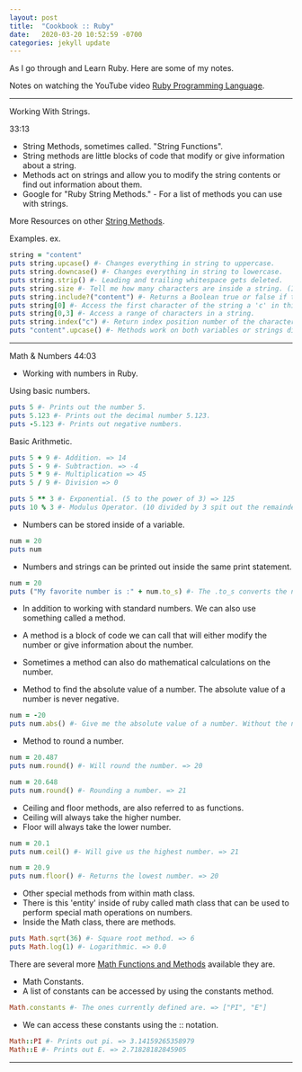 ```yaml
---
layout: post
title:  "Cookbook :: Ruby"
date:   2020-03-20 10:52:59 -0700
categories: jekyll update
---
```


As I go through and Learn Ruby. Here are some of my notes.


Notes on watching the YouTube video [Ruby Programming Language].

---
Working With Strings.

33:13


- String Methods, sometimes called. "String Functions".
- String methods are little blocks of code that modify or give information about a string.
- Methods act on strings and allow you to modify the string contents or find out information about them.
- Google for "Ruby String Methods." - For a list of methods you can use with strings.

More Resources on other [String Methods].

Examples. ex.

```ruby
string = "content"
puts string.upcase() #- Changes everything in string to uppercase.
puts string.downcase() #- Changes everything in string to lowercase.
puts string.strip() #- Leading and trailing whitespace gets deleted.
puts string.size #- Tell me how many characters are inside a string. (Including whitespace.)
puts string.include?("content") #- Returns a Boolean true or false if the string contains the word content.
puts string[0] #- Access the first character of the string a 'c' in this case.
puts string[0,3] #- Access a range of characters in a string.
puts string.index("c") #- Return index position number of the character 'c' in the string.
puts "content".upcase() #- Methods work on both variables or strings directly.
```
---
Math & Numbers
44:03

- Working with numbers in Ruby.

Using basic numbers.
```ruby
puts 5 #- Prints out the number 5.
puts 5.123 #- Prints out the decimal number 5.123.
puts -5.123 #- Prints out negative numbers.
```
Basic Arithmetic.
```ruby
puts 5 + 9 #- Addition. => 14
puts 5 - 9 #- Subtraction. => -4
puts 5 * 9 #- Multiplication => 45
puts 5 / 9 #- Division => 0

puts 5 ** 3 #- Exponential. (5 to the power of 3) => 125
puts 10 % 3 #- Modulus Operator. (10 divided by 3 spit out the remainder.) => 1
```

- Numbers can be stored inside of a variable.
```ruby
num = 20
puts num
```

- Numbers and strings can be printed out inside the same print statement.
```ruby
num = 20
puts ("My favorite number is :" + num.to_s) #- The .to_s converts the number into a string.
```

- In addition to working with standard numbers. We can also use something called a method.
- A method is a block of code we can call that will either modify the number or give information about the number.
- Sometimes a method can also do mathematical calculations on the number.

- Method to find the absolute value of a number. The absolute value of a number is never negative.
```ruby
num = -20
puts num.abs() #- Give me the absolute value of a number. Without the negative. => 20
```

- Method to round a number.
```ruby
num = 20.487
puts num.round() #- Will round the number. => 20

num = 20.648
puts num.round() #- Rounding a number. => 21
```

- Ceiling and floor methods, are also referred to as functions.
- Ceiling will always take the higher number.
- Floor will always take the lower number.
```ruby
num = 20.1
puts num.ceil() #- Will give us the highest number. => 21

num = 20.9
puts num.floor() #- Returns the lowest number. => 20
```

- Other special methods from within math class.
- There is this 'entity' inside of ruby called math class that can be used to perform special math operations on numbers.
- Inside the Math class, there are methods.
```ruby
puts Math.sqrt(36) #- Square root method. => 6
puts Math.log(1) #- Logarithmic. => 0.0
```

There are several more [Math Functions and Methods] available they are.

- Math Constants.
- A list of constants can be accessed by using the constants method.
```ruby
Math.constants #- The ones currently defined are. => ["PI", "E"]
```

- We can access these constants using the :: notation.
```ruby
Math::PI #- Prints out pi. => 3.14159265358979
Math::E #- Prints out E. => 2.71828182845905
```




---

[Ruby Programming Language]: https://www.youtube.com/watch?v=t_ispmWmdjY
[String Methods]: https://www.rubyguides.com/2018/01/ruby-string-methods/#How_to_Get_The_String_Length
[Math Functions and Methods]: https://www.techotopia.com/index.php/Ruby_Math_Functions_and_Methods
